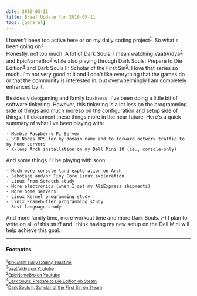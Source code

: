```yaml
---
date: 2016-05-11
title: Brief Update for 2016-05-11
tags: [general]
---
```


I haven't been too active here or on my daily coding project<sup><a href="#2016-05-11_ref1">1</a></sup>.  So
what's been going on?<br/>
Honestly, not too much.  A lot of Dark Souls. I mean watching VaatiVidya<sup><a href="#2016-05-11_ref2">2
</a></sup> and EpicNameBro<sup><a href="#2016-05-11_ref3">3</a></sup> while also playing through Dark Souls:
Prepare to Die Edition<sup><a href="#2016-05-11_ref4">4</a></sup> and Dark Souls II: Scholar of the First
Sin<sup><a href="#2016-05-11_ref5">5</a></sup>.  I love that series so much. I'm not very good at it and I
don't like everything that the games do or that the community is interested in; but overwhelmingly I am
completely entranced by it.

Besides videogaming and family business, I've been doing a little bit of software tinkering.  However, this
tinkering is a lot less on the programming side of things and much moreso on the configuration and setup
side of things.  I'll document these things more in the near future.  Here's a quick summary of what I've been
playing with:

    - Mumble Raspberry Pi Server
    - SSD Nodes VPS for my domain name and to forward network traffic to my home servers
    - X-less Arch installation on my Dell Mini 10 (ie., console-only)

And some things I'll be playing with soon:

    - Much more console-land exploration on Arch
    - Sabotage and/or Tiny Core Linux exploration
    - Linux From Scratch study
    - More electronics (when I get my AliExpress shipments)
    - More home servers
    - Linux Kernel programming study
    - Linix Framebuffer programming study
    - Rust language study

And more family time, more workout time and more Dark Souls. :-)  I plan to write on all of this stuff and I
think having my new setup on the Dell Mini will help achieve this goal.

----

#### Footnotes

<sub><sup id="2016-05-11_ref1">1</sup><a href="https://bitbucket.org/GrooveStomp/practice/src">BitBucket Daily Coding Practice</a></sub><br/>
<sub><sup id="2016-05-11_ref2">2</sup><a href="https://www.youtube.com/user/VaatiVidya/playlists">VaatiVidya on Youtube</a></sub><br/>
<sub><sup id="2016-05-11_ref3">3</sup><a href="https://www.youtube.com/user/EpicNameBro/playlists">EpicNameBro on Youtube</a></sub><br/>
<sub><sup id="2016-05-11_ref4">4</sup><a href="http://store.steampowered.com/app/211420/">Dark Souls: Prepare to Die Edition on Steam</a></sub><br/>
<sub><sup id="2016-05-11_ref5">5</sup><a href="http://store.steampowered.com/app/335300/">Dark Souls II: Scholar of the First Sin on Steam</a></sub><br/>
